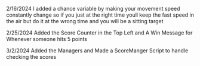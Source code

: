 2/16/2024
I added a chance variable by making your movement speed constantly change so if you just at the right time youll keep the fast speed in the air but do it at the wrong time and you will be a sitting target

2/25/2024
Added the Score Counter in the Top Left and A Win Message for Whenever someone hits 5 points

3/2/2024 
Added the Managers and Made a ScoreManger Script to handle checking the scores
